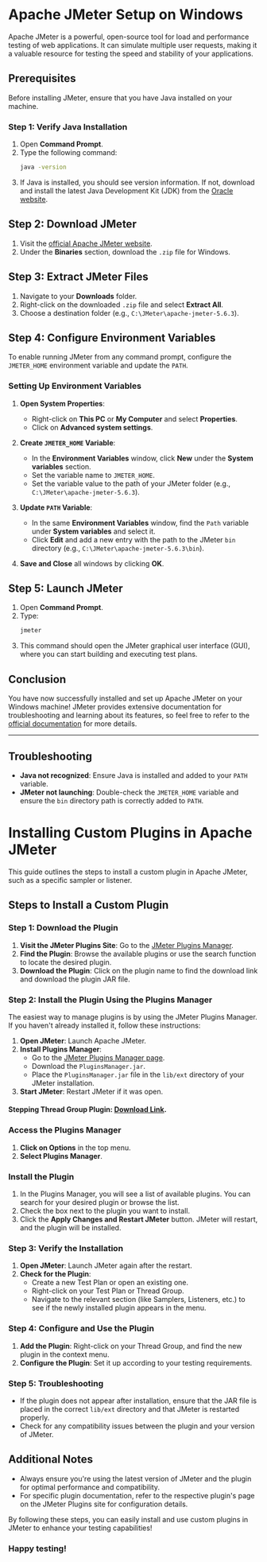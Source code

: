 # Apache JMeter Setup on Windows

Apache JMeter is a powerful, open-source tool for load and performance testing of web applications. It can simulate multiple user requests, making it a valuable resource for testing the speed and stability of your applications.

## Prerequisites
Before installing JMeter, ensure that you have Java installed on your machine.

### Step 1: Verify Java Installation
1. Open **Command Prompt**.
2. Type the following command:
   ```bash
   java -version
   ```
3. If Java is installed, you should see version information. If not, download and install the latest Java Development Kit (JDK) from the [Oracle website](https://www.oracle.com/java/technologies/javase-downloads.html).

## Step 2: Download JMeter
1. Visit the [official Apache JMeter website](https://jmeter.apache.org/download_jmeter.cgi).
2. Under the **Binaries** section, download the `.zip` file for Windows.

## Step 3: Extract JMeter Files
1. Navigate to your **Downloads** folder.
2. Right-click on the downloaded `.zip` file and select **Extract All**.
3. Choose a destination folder (e.g., `C:\JMeter\apache-jmeter-5.6.3`).

## Step 4: Configure Environment Variables
To enable running JMeter from any command prompt, configure the `JMETER_HOME` environment variable and update the `PATH`.

### Setting Up Environment Variables
1. **Open System Properties**:
   - Right-click on **This PC** or **My Computer** and select **Properties**.
   - Click on **Advanced system settings**.

2. **Create `JMETER_HOME` Variable**:
   - In the **Environment Variables** window, click **New** under the **System variables** section.
   - Set the variable name to `JMETER_HOME`.
   - Set the variable value to the path of your JMeter folder (e.g., `C:\JMeter\apache-jmeter-5.6.3`).

3. **Update `PATH` Variable**:
   - In the same **Environment Variables** window, find the `Path` variable under **System variables** and select it.
   - Click **Edit** and add a new entry with the path to the JMeter `bin` directory (e.g., `C:\JMeter\apache-jmeter-5.6.3\bin`).

4. **Save and Close** all windows by clicking **OK**.

## Step 5: Launch JMeter
1. Open **Command Prompt**.
2. Type:
   ```bash
   jmeter
   ```
3. This command should open the JMeter graphical user interface (GUI), where you can start building and executing test plans.

## Conclusion
You have now successfully installed and set up Apache JMeter on your Windows machine! JMeter provides extensive documentation for troubleshooting and learning about its features, so feel free to refer to the [official documentation](https://jmeter.apache.org/usermanual/index.html) for more details.

---

## Troubleshooting
- **Java not recognized**: Ensure Java is installed and added to your `PATH` variable.
- **JMeter not launching**: Double-check the `JMETER_HOME` variable and ensure the `bin` directory path is correctly added to `PATH`.



# Installing Custom Plugins in Apache JMeter

This guide outlines the steps to install a custom plugin in Apache JMeter, such as a specific sampler or listener.

## Steps to Install a Custom Plugin

### Step 1: Download the Plugin
1. **Visit the JMeter Plugins Site**: Go to the [JMeter Plugins Manager](https://jmeter-plugins.org/).
2. **Find the Plugin**: Browse the available plugins or use the search function to locate the desired plugin.
3. **Download the Plugin**: Click on the plugin name to find the download link and download the plugin JAR file.

### Step 2: Install the Plugin Using the Plugins Manager
The easiest way to manage plugins is by using the JMeter Plugins Manager. If you haven't already installed it, follow these instructions:

1. **Open JMeter**: Launch Apache JMeter.
2. **Install Plugins Manager**:
   - Go to the [JMeter Plugins Manager page](https://jmeter-plugins.org/wiki/PluginsManager).
   - Download the `PluginsManager.jar`.
   - Place the `PluginsManager.jar` file in the `lib/ext` directory of your JMeter installation.
3. **Start JMeter**: Restart JMeter if it was open.
#### Stepping Thread Group Plugin: [Download Link](https://jmeter-plugins.org/wiki/SteppingThreadGroup/).

### Access the Plugins Manager
1. **Click on Options** in the top menu.
2. **Select Plugins Manager**.

### Install the Plugin
1. In the Plugins Manager, you will see a list of available plugins. You can search for your desired plugin or browse the list.
2. Check the box next to the plugin you want to install.
3. Click the **Apply Changes and Restart JMeter** button. JMeter will restart, and the plugin will be installed.

### Step 3: Verify the Installation
1. **Open JMeter**: Launch JMeter again after the restart.
2. **Check for the Plugin**:
   - Create a new Test Plan or open an existing one.
   - Right-click on your Test Plan or Thread Group.
   - Navigate to the relevant section (like Samplers, Listeners, etc.) to see if the newly installed plugin appears in the menu.

### Step 4: Configure and Use the Plugin
1. **Add the Plugin**: Right-click on your Thread Group, and find the new plugin in the context menu.
2. **Configure the Plugin**: Set it up according to your testing requirements.

### Step 5: Troubleshooting
- If the plugin does not appear after installation, ensure that the JAR file is placed in the correct `lib/ext` directory and that JMeter is restarted properly.
- Check for any compatibility issues between the plugin and your version of JMeter.

## Additional Notes
- Always ensure you're using the latest version of JMeter and the plugin for optimal performance and compatibility.
- For specific plugin documentation, refer to the respective plugin's page on the JMeter Plugins site for configuration details.

By following these steps, you can easily install and use custom plugins in JMeter to enhance your testing capabilities!

### Happy testing!
